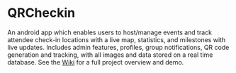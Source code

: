 # QRCheckin
An android app which enables users to host/manage events and track attendee check-in locations with a live map, statistics, and milestones with live updates. Includes admin features, profiles, group notifications, QR code generation and tracking, with all images and data stored on a real time database. See the [Wiki](https://github.com/CMPUT301W24T11/AndroidAlchemists/wiki) for a full project overview and demo.
